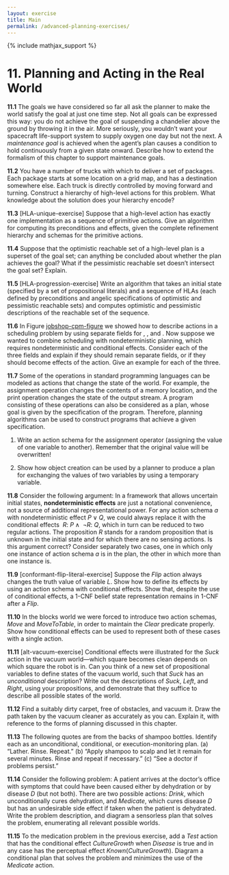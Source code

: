 ```yaml
---
layout: exercise
title: Main
permalink: /advanced-planning-exercises/
---
```


{% include mathjax_support %}

# 11. Planning and Acting in the Real World

**11.1** The goals we have considered so far all ask the planner to make the
world satisfy the goal at just one time step. Not all goals can be
expressed this way: you do not achieve the goal of suspending a
chandelier above the ground by throwing it in the air. More seriously,
you wouldn’t want your spacecraft life-support system to supply oxygen
one day but not the next. A *maintenance goal* is achieved
when the agent’s plan causes a condition to hold continuously from a
given state onward. Describe how to extend the formalism of this chapter
to support maintenance goals.

**11.2** You have a number of trucks with which to deliver a set of packages.
Each package starts at some location on a grid map, and has a
destination somewhere else. Each truck is directly controlled by moving
forward and turning. Construct a hierarchy of high-level actions for
this problem. What knowledge about the solution does your hierarchy
encode?

**11.3** \[HLA-unique-exercise\] Suppose that a high-level action has exactly one
implementation as a sequence of primitive actions. Give an algorithm for
computing its preconditions and effects, given the complete refinement
hierarchy and schemas for the primitive actions.

**11.4** Suppose that the optimistic reachable set of a high-level plan is a
superset of the goal set; can anything be concluded about whether the
plan achieves the goal? What if the pessimistic reachable set doesn’t
intersect the goal set? Explain.

**11.5** \[HLA-progression-exercise\] Write an algorithm that takes an initial
state (specified by a set of propositional literals) and a sequence of
HLAs (each defined by preconditions and angelic specifications of
optimistic and pessimistic reachable sets) and computes optimistic and
pessimistic descriptions of the reachable set of the sequence.

**11.6** In Figure [jobshop-cpm-figure](#/) we showed how to describe
actions in a scheduling problem by using separate fields for , , and .
Now suppose we wanted to combine scheduling with nondeterministic
planning, which requires nondeterministic and conditional effects.
Consider each of the three fields and explain if they should remain
separate fields, or if they should become effects of the action. Give an
example for each of the three.

**11.7** Some of the operations in standard programming languages can be modeled
as actions that change the state of the world. For example, the
assignment operation changes the contents of a memory location, and the
print operation changes the state of the output stream. A program
consisting of these operations can also be considered as a plan, whose
goal is given by the specification of the program. Therefore, planning
algorithms can be used to construct programs that achieve a given
specification.

1.  Write an action schema for the assignment operator (assigning the
    value of one variable to another). Remember that the original value
    will be overwritten!

2.  Show how object creation can be used by a planner to produce a plan
    for exchanging the values of two variables by using a
    temporary variable.

**11.8** Consider the following argument: In a framework that allows uncertain
initial states, **nondeterministic effects**
are just a notational convenience, not a source of additional
representational power. For any action schema $a$ with nondeterministic
effect $P \lor Q$, we could always replace it with the conditional
effects ${{\mbox{}}~R{:}~P} \land
{{\mbox{}}~\lnot R{:}~Q}$, which in turn can be
reduced to two regular actions. The proposition $R$ stands for a random
proposition that is unknown in the initial state and for which there are
no sensing actions. Is this argument correct? Consider separately two
cases, one in which only one instance of action schema $a$ is in the
plan, the other in which more than one instance is.

**11.9** \[conformant-flip-literal-exercise\] Suppose the ${Flip}$ action
always changes the truth value of variable $L$. Show how to define its
effects by using an action schema with conditional effects. Show that,
despite the use of conditional effects, a 1-CNF belief state
representation remains in 1-CNF after a ${Flip}$.

**11.10** In the blocks world we were forced to introduce two action schemas,
${Move}$ and ${MoveToTable}$, in order to maintain the ${Clear}$
predicate properly. Show how conditional effects can be used to
represent both of these cases with a single action.

**11.11** \[alt-vacuum-exercise\] Conditional effects were illustrated for the
${Suck}$ action in the vacuum world—which square becomes clean depends
on which square the robot is in. Can you think of a new set of
propositional variables to define states of the vacuum world, such that
${Suck}$ has an *unconditional* description? Write out
the descriptions of ${Suck}$, ${Left}$, and ${Right}$, using your
propositions, and demonstrate that they suffice to describe all possible
states of the world.

**11.12** Find a suitably dirty carpet, free of obstacles, and vacuum it. Draw the
path taken by the vacuum cleaner as accurately as you can. Explain it,
with reference to the forms of planning discussed in this chapter.

**11.13** The following quotes are from the backs of shampoo bottles. Identify
each as an unconditional, conditional, or execution-monitoring plan. (a)
“Lather. Rinse. Repeat.” (b) “Apply shampoo to scalp and let it remain
for several minutes. Rinse and repeat if necessary.” (c) “See a doctor
if problems persist.”

**11.14** Consider the following problem: A patient arrives at the doctor’s office
with symptoms that could have been caused either by dehydration or by
disease $D$ (but not both). There are two possible actions: ${Drink}$,
which unconditionally cures dehydration, and ${Medicate}$, which cures
disease $D$ but has an undesirable side effect if taken when the patient
is dehydrated. Write the problem description, and diagram a sensorless
plan that solves the problem, enumerating all relevant possible worlds.

**11.15** To the medication problem in the previous exercise, add a ${Test}$
action that has the conditional effect ${CultureGrowth}$ when
${Disease}$ is true and in any case has the perceptual effect
${Known}({CultureGrowth})$. Diagram a conditional plan that solves
the problem and minimizes the use of the ${Medicate}$ action.

